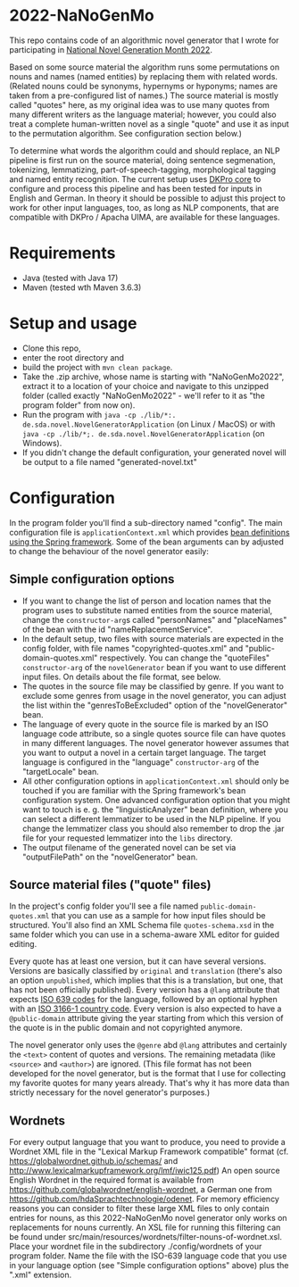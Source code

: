 # 2022-NaNoGenMo
This repo contains code of an algorithmic novel generator that I wrote for participating in [National Novel Generation Month 2022](https://github.com/NaNoGenMo/2022).

Based on some source material the algorithm runs some permutations on nouns and names (named entities) by replacing them with related words. (Related nouns could be synonyms, hypernyms or hyponyms; names are taken from a pre-configured list of names.) The source material is mostly called "quotes" here, as my original idea was to use many quotes from many different writers as the language material; however, you could also treat a complete human-written novel as a single "quote" and use it as input to the permutation algorithm. See configuration section below.)

To determine what words the algorithm could and should replace, an NLP pipeline is first run on the source material, doing sentence segmenation, tokenizing, lemmatizing, part-of-speech-tagging, morphological tagging and named entity recognition. The current setup uses [DKPro core](https://dkpro.github.io/dkpro-core/) to configure and process this pipeline and has been tested for inputs in English and German. In theory it should be possible to adjust this project to work for other input languages, too, as long as NLP components, that are compatible with DKPro / Apacha UIMA, are available for these languages.

# Requirements

* Java (tested with Java 17)
* Maven (tested wth Maven 3.6.3)

# Setup and usage

* Clone this repo,
* enter the root directory and 
* build the project with `mvn clean package`.
* Take the .zip archive, whose name is starting with "NaNoGenMo2022", extract it to a location of your choice and navigate to this unzipped folder (called exactly "NaNoGenMo2022" - we'll refer to it as "the program folder" from now on).
* Run the program with `java -cp ./lib/*:. de.sda.novel.NovelGeneratorApplication` (on Linux / MacOS) or with `java -cp ./lib/*;. de.sda.novel.NovelGeneratorApplication` (on Windows).
* If you didn't change the default configuration, your generated novel will be output to a file named "generated-novel.txt"

# Configuration

In the program folder you'll find a sub-directory named "config". The main configuration file is `applicationContext.xml` which provides [bean definitions using the Spring framework](https://docs.spring.io/spring-framework/docs/5.3.x/reference/html/core.html#beans-factory-metadata). Some of the bean arguments can by adjusted to change the behaviour of the novel generator easily:

## Simple configuration options

* If you want to change the list of person and location names that the program uses to substitute named entities from the source material, change the `constructor-arg`s called "personNames" and "placeNames" of the bean with the id "nameReplacementService".
* In the default setup, two files with source materials are expected in the config folder, with file names "copyrighted-quotes.xml" and "public-domain-quotes.xml" respectively. You can change the "quoteFiles" `constructor-arg` of the `novelGenerator` bean if you want to use different input files. On details about the file format, see below.
* The quotes in the source file may be classified by genre. If you want to exclude some genres from usage in the novel generator, you can adjust the list within the "genresToBeExcluded" option of the "novelGenerator" bean.
* The language of every quote in the source file is marked by an ISO language code attribute, so a single quotes source file can have quotes in many different languages. The novel generator however assumes that you want to output a novel in a certain target language. The target language is configured in the "language" `constructor-arg` of the "targetLocale" bean.
* All other configuration options in `applicationContext.xml` should only be touched if you are familiar with the Spring framework's bean configuration system. One advanced configuration option that you might want to touch is e. g. the "linguisticAnalyzer" bean definition, where you can select a different lemmatizer to be used in the NLP pipeline. If you change the lemmatizer class you should also remember to drop the .jar file for your requested lemmatizer into the `libs` directory.
* The output filename of the generated novel can be set via "outputFilePath" on the "novelGenerator" bean.

## Source material files ("quote" files)
In the project's config folder you'll see a file named `public-domain-quotes.xml` that you can use as a sample for how input files should be structured. You'll also find an XML Schema file `quotes-schema.xsd` in the same folder which you can use in a schema-aware XML editor for guided editing.

Every quote has at least one version, but it can have several versions. Versions are basically classified by `original` and `translation` (there's also an option `unpublished`, which implies that this is a translation, but one, that has not been officially published). Every version has a `@lang` attribute that expects [ISO 639 codes](https://en.wikipedia.org/wiki/List_of_ISO_639-1_codes) for the language, followed by an optional hyphen with an [ISO 3166-1 country code](https://en.wikipedia.org/wiki/ISO_3166-1). Every version is also expected to have a `@public-domain` attribute giving the year starting from which this version of the quote is in the public domain and not copyrighted anymore.

The novel generator only uses the `@genre` abd `@lang` attributes and certainly the `<text>` content of quotes and versions. The remaining metadata (like `<source>` and `<author>`) are ignored. (This file format has not been developed for the novel generator, but is the format that I use for collecting my favorite quotes for many years already. That's why it has more data than strictly necessary for the novel generator's purposes.)


## Wordnets

For every output language that you want to produce, you need to provide a Wordnet XML file in the "Lexical Markup Framework compatible" format (cf. https://globalwordnet.github.io/schemas/ and http://www.lexicalmarkupframework.org/lmf/iwic125.pdf)
An open source English Wordnet in the required format is available from https://github.com/globalwordnet/english-wordnet, a German one from https://github.com/hdaSprachtechnologie/odenet. For memory efficiency reasons you can consider to filter these large XML files to only contain entries for nouns, as this 2022-NaNoGenMo novel generator only works on replacements for nouns currently. An XSL file for running this filtering can be found under src/main/resources/wordnets/filter-nouns-of-wordnet.xsl.
Place your wordnet file in the subdirectory ./config/wordnets of your program folder. Name the file with the ISO-639 language code that you use in your language option (see "Simple configuration options" above) plus the ".xml" extension.
